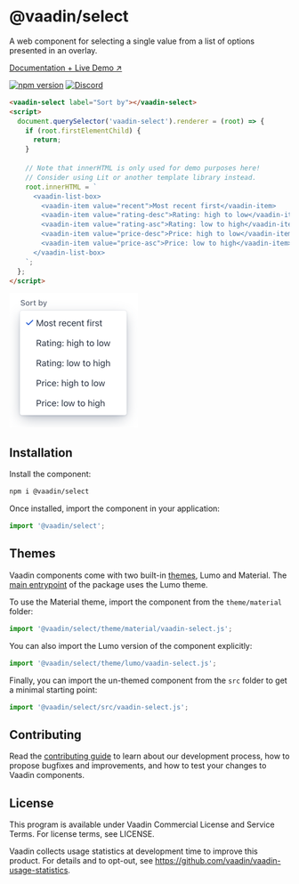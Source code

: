 # @vaadin/select

A web component for selecting a single value from a list of options presented in an overlay.

[Documentation + Live Demo ↗](https://vaadin.com/docs/latest/ds/components/select)

[![npm version](https://badgen.net/npm/v/@vaadin/vaadin-select)](https://www.npmjs.com/package/@vaadin/vaadin-select)
[![Discord](https://img.shields.io/discord/732335336448852018?label=discord)](https://discord.gg/PHmkCKC)

```html
<vaadin-select label="Sort by"></vaadin-select>
<script>
  document.querySelector('vaadin-select').renderer = (root) => {
    if (root.firstElementChild) {
      return;
    }

    // Note that innerHTML is only used for demo purposes here!
    // Consider using Lit or another template library instead.
    root.innerHTML = `
      <vaadin-list-box>
        <vaadin-item value="recent">Most recent first</vaadin-item>
        <vaadin-item value="rating-desc">Rating: high to low</vaadin-item>
        <vaadin-item value="rating-asc">Rating: low to high</vaadin-item>
        <vaadin-item value="price-desc">Price: high to low</vaadin-item>
        <vaadin-item value="price-asc">Price: low to high</vaadin-item>
      </vaadin-list-box>
    `;
  };
</script>
```

[<img src="https://raw.githubusercontent.com/vaadin/web-components/master/packages/select/screenshot.png" width="231" alt="Screenshot of vaadin-select">](https://vaadin.com/docs/latest/ds/components/select)

## Installation

Install the component:

```sh
npm i @vaadin/select
```

Once installed, import the component in your application:

```js
import '@vaadin/select';
```

## Themes

Vaadin components come with two built-in [themes](https://vaadin.com/docs/latest/ds/customization/using-themes), Lumo and Material.
The [main entrypoint](https://github.com/vaadin/web-components/blob/master/packages/select/vaadin-select.js) of the package uses the Lumo theme.

To use the Material theme, import the component from the `theme/material` folder:

```js
import '@vaadin/select/theme/material/vaadin-select.js';
```

You can also import the Lumo version of the component explicitly:

```js
import '@vaadin/select/theme/lumo/vaadin-select.js';
```

Finally, you can import the un-themed component from the `src` folder to get a minimal starting point:

```js
import '@vaadin/select/src/vaadin-select.js';
```

## Contributing

Read the [contributing guide](https://vaadin.com/docs/latest/guide/contributing/overview) to learn about our development process, how to propose bugfixes and improvements, and how to test your changes to Vaadin components.

## License

This program is available under Vaadin Commercial License and Service Terms. For license terms, see LICENSE.

Vaadin collects usage statistics at development time to improve this product.
For details and to opt-out, see https://github.com/vaadin/vaadin-usage-statistics.
